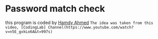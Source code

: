 # Password match check
this program is coded by [Hamdy Ahmed](https://www.linkedin.com/in/hamdy-ahmed-b4439a220/)
`The idea was taken from this video, [CodingLab] Channel(https://www.youtube.com/watch?v=n5E_gxkLo6A&t=997s)`
